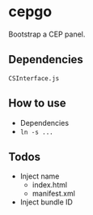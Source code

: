 # cepgo

Bootstrap a CEP panel.

## Dependencies

`CSInterface.js`

## How to use

- Dependencies
- `ln -s ...`

## Todos

- Inject name
  - index.html
  - manifest.xml
- Inject bundle ID
